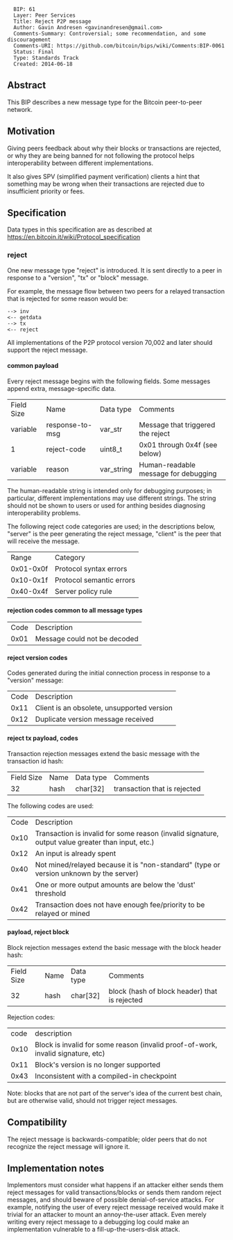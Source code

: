 ``` 
  BIP: 61
  Layer: Peer Services
  Title: Reject P2P message
  Author: Gavin Andresen <gavinandresen@gmail.com>
  Comments-Summary: Controversial; some recommendation, and some discouragement
  Comments-URI: https://github.com/bitcoin/bips/wiki/Comments:BIP-0061
  Status: Final
  Type: Standards Track
  Created: 2014-06-18
```

## Abstract

This BIP describes a new message type for the Bitcoin peer-to-peer
network.

## Motivation

Giving peers feedback about why their blocks or transactions are
rejected, or why they are being banned for not following the protocol
helps interoperability between different implementations.

It also gives SPV (simplified payment verification) clients a hint that
something may be wrong when their transactions are rejected due to
insufficient priority or fees.

## Specification

Data types in this specification are as described at
<https://en.bitcoin.it/wiki/Protocol_specification>

### reject

One new message type "reject" is introduced. It is sent directly to a
peer in response to a "version", "tx" or "block" message.

For example, the message flow between two peers for a relayed
transaction that is rejected for some reason would be:

`--> inv`  
`<-- getdata`  
`--> tx`  
`<-- reject`

All implementations of the P2P protocol version 70,002 and later should
support the reject message.

#### common payload

Every reject message begins with the following fields. Some messages
append extra, message-specific data.

|            |                 |             |                                      |
| ---------- | --------------- | ----------- | ------------------------------------ |
| Field Size | Name            | Data type   | Comments                             |
| variable   | response-to-msg | var\_str    | Message that triggered the reject    |
| 1          | reject-code     | uint8\_t    | 0x01 through 0x4f (see below)        |
| variable   | reason          | var\_string | Human-readable message for debugging |

The human-readable string is intended only for debugging purposes; in
particular, different implementations may use different strings. The
string should not be shown to users or used for anthing besides
diagnosing interoperability problems.

The following reject code categories are used; in the descriptions
below, "server" is the peer generating the reject message, "client" is
the peer that will receive the message.

|           |                          |
| --------- | ------------------------ |
| Range     | Category                 |
| 0x01-0x0f | Protocol syntax errors   |
| 0x10-0x1f | Protocol semantic errors |
| 0x40-0x4f | Server policy rule       |

#### rejection codes common to all message types

|      |                              |
| ---- | ---------------------------- |
| Code | Description                  |
| 0x01 | Message could not be decoded |

#### reject version codes

Codes generated during the initial connection process in response to a
"version" message:

|      |                                            |
| ---- | ------------------------------------------ |
| Code | Description                                |
| 0x11 | Client is an obsolete, unsupported version |
| 0x12 | Duplicate version message received         |

#### reject tx payload, codes

Transaction rejection messages extend the basic message with the
transaction id hash:

|            |      |            |                              |
| ---------- | ---- | ---------- | ---------------------------- |
| Field Size | Name | Data type  | Comments                     |
| 32         | hash | char\[32\] | transaction that is rejected |

The following codes are used:

|      |                                                                                                   |
| ---- | ------------------------------------------------------------------------------------------------- |
| Code | Description                                                                                       |
| 0x10 | Transaction is invalid for some reason (invalid signature, output value greater than input, etc.) |
| 0x12 | An input is already spent                                                                         |
| 0x40 | Not mined/relayed because it is "non-standard" (type or version unknown by the server)            |
| 0x41 | One or more output amounts are below the 'dust' threshold                                         |
| 0x42 | Transaction does not have enough fee/priority to be relayed or mined                              |

#### payload, reject block

Block rejection messages extend the basic message with the block header
hash:

|            |      |            |                                               |
| ---------- | ---- | ---------- | --------------------------------------------- |
| Field Size | Name | Data type  | Comments                                      |
| 32         | hash | char\[32\] | block (hash of block header) that is rejected |

Rejection codes:

|      |                                                                                  |
| ---- | -------------------------------------------------------------------------------- |
| code | description                                                                      |
| 0x10 | Block is invalid for some reason (invalid proof-of-work, invalid signature, etc) |
| 0x11 | Block's version is no longer supported                                           |
| 0x43 | Inconsistent with a compiled-in checkpoint                                       |

Note: blocks that are not part of the server's idea of the current best
chain, but are otherwise valid, should not trigger reject messages.

## Compatibility

The reject message is backwards-compatible; older peers that do not
recognize the reject message will ignore it.

## Implementation notes

Implementors must consider what happens if an attacker either sends them
reject messages for valid transactions/blocks or sends them random
reject messages, and should beware of possible denial-of-service
attacks. For example, notifying the user of every reject message
received would make it trivial for an attacker to mount an
annoy-the-user attack. Even merely writing every reject message to a
debugging log could make an implementation vulnerable to a
fill-up-the-users-disk attack.
